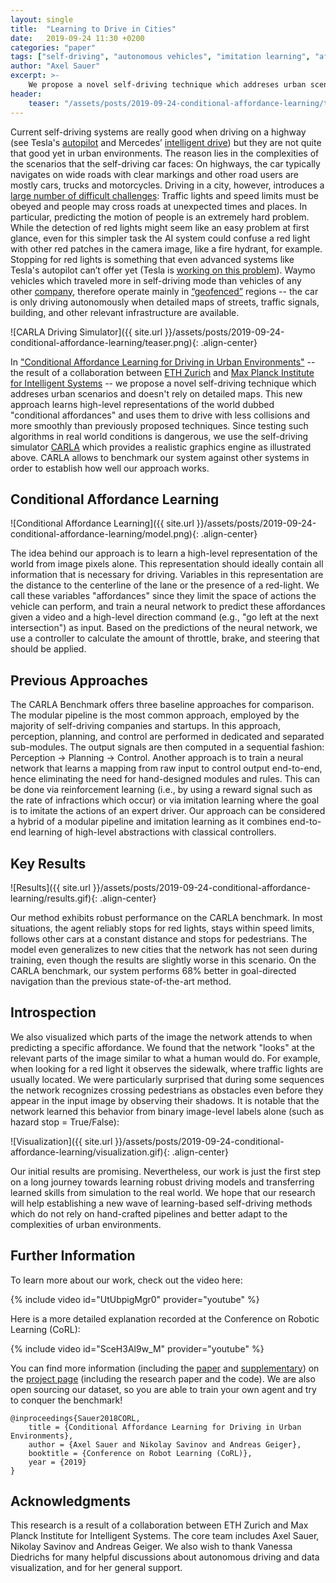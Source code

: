 ```yaml
---
layout: single
title:  "Learning to Drive in Cities"
date:   2019-09-24 11:30 +0200
categories: "paper"
tags: ["self-driving", "autonomous vehicles", "imitation learning", "affordances"]
author: "Axel Sauer"
excerpt: >-
    We propose a novel self-driving technique which addreses urban scenarios and doesn't rely on detailed maps. This new approach learns high-level representations of the world dubbed "conditional affordances" and uses them to drive with less collisions and more smoothly than previously proposed techniques. 
header:
    teaser: "/assets/posts/2019-09-24-conditional-affordance-learning/teaser.png"
---
```


Current self-driving systems are really good when driving on a highway (see Tesla's [autopilot](https://www.tesla.com/autopilot) and Mercedes’ [intelligent drive](https://media.daimler.com/marsMediaSite/en/instance/ko/Intelligent-Drive-Next-generation-driving-assistance-systems.xhtml?oid=15906070)) but they are not quite that good yet in urban environments. The reason lies in the complexities of the scenarios that the self-driving car faces: On highways, the car typically navigates on wide roads with clear markings and other road users are mostly cars, trucks and motorcycles. Driving in a city, however, introduces a [large number of difficult challenges](http://www.lookingatpeople.com/intsys99.pdf): Traffic lights and speed limits must be obeyed and people may cross roads at unexpected times and places. In particular, predicting the motion of people is an extremely hard problem. While the detection of red lights might seem like an easy problem at first glance, even for this simpler task the AI system could confuse a red light with other red patches in the camera image, like a fire hydrant, for example. Stopping for red lights is something that even advanced systems like Tesla's autopilot can’t offer yet (Tesla is [working on this problem](https://electrek.co/2019/03/28/tesla-autopilot-stopping-red-light/)). Waymo vehicles which traveled more in self-driving mode than vehicles of any other [company](https://www.nextbigfuture.com/2018/03/uber-self-driving-system-was-still-400-times-worse-waymo-in-2018-on-key-distance-intervention-metric.html), therefore operate mainly in [“geofenced”](https://eu.azcentral.com/story/money/business/tech/2018/12/05/phoenix-waymo-vans-how-self-driving-cars-operate-roads/2082664002/) regions -- the car is only driving autonomously when detailed maps of streets, traffic signals, building, and other relevant infrastructure are available.

![CARLA Driving Simulator]({{ site.url }}/assets/posts/2019-09-24-conditional-affordance-learning/teaser.png){: .align-center}

In ["Conditional Affordance Learning for Driving in Urban Environments"](https://arxiv.org/abs/1806.06498) -- the result of a collaboration between [ETH Zurich](https://ethz.ch/en.html) and [Max Planck Institute for Intelligent Systems](https://www.is.mpg.de/) -- we propose a novel self-driving technique which addreses urban scenarios and doesn't rely on detailed maps. This new approach learns high-level representations of the world dubbed "conditional affordances" and uses them to drive with less collisions and more smoothly than previously proposed techniques. Since testing such algorithms in real world conditions is dangerous, we use the self-driving simulator [CARLA](http://carla.org/) which provides a realistic graphics engine as illustrated above. CARLA allows to benchmark our system against other systems in order to establish how well our approach works. 

## Conditional Affordance Learning

![Conditional Affordance Learning]({{ site.url }}/assets/posts/2019-09-24-conditional-affordance-learning/model.png){: .align-center}

The idea behind our approach is to learn a high-level representation of the world from image pixels alone. This representation should ideally contain all information that is necessary for driving. Variables in this representation are the distance to the centerline of the lane or the presence of a red-light. We call these variables "affordances" since they limit the space of actions the vehicle can perform, and train a neural network to predict these affordances given a video and a high-level direction command (e.g., "go left at the next intersection") as input. Based on the predictions of the neural network, we use a controller to calculate the amount of throttle, brake, and steering that should be applied.

## Previous Approaches

The CARLA Benchmark offers three baseline approaches for comparison. The modular pipeline is the most common approach, employed by the majority of self-driving companies and startups. In this approach, perception, planning, and control are performed in dedicated and separated sub-modules. The output signals are then computed in a sequential fashion: Perception → Planning → Control. Another approach is to train a neural network that learns a mapping from raw input to control output end-to-end, hence eliminating the need for hand-designed modules and rules. This can be done via reinforcement learning (i.e., by using a reward signal such as the rate of infractions which occur) or via imitation learning where the goal is to imitate the actions of an expert driver. Our approach can be considered a hybrid of a modular pipeline and imitation learning as it combines end-to-end learning of high-level abstractions with classical controllers.

## Key Results

![Results]({{ site.url }}/assets/posts/2019-09-24-conditional-affordance-learning/results.gif){: .align-center}

Our method exhibits robust performance on the CARLA benchmark. In most situations, the agent reliably stops for red lights, stays within speed limits, follows other cars at a constant distance and stops for pedestrians. The model even generalizes to new cities that the network has not seen during training, even though the results are slightly worse in this scenario. On the CARLA benchmark, our system performs 68% better in goal-directed navigation than the previous state-of-the-art method.

## Introspection

We also visualized which parts of the image the network attends to when predicting a specific affordance. We found that the network "looks" at the relevant parts of the image similar to what a human would do. For example, when looking for a red light it observes the sidewalk, where traffic lights are usually located. We were particularly surprised that during some sequences the network recognizes crossing pedestrians as obstacles even before they appear in the input image by observing their shadows. It is notable that the network learned this behavior from binary image-level labels alone (such as hazard stop = True/False):

![Visualization]({{ site.url }}/assets/posts/2019-09-24-conditional-affordance-learning/visualization.gif){: .align-center}

Our initial results are promising. Nevertheless, our work is just the first step on a long journey towards learning robust driving models and transferring learned skills from simulation to the real world. We hope that our research will help establishing a new wave of learning-based self-driving methods which do not rely on hand-crafted pipelines and better adapt to the complexities of urban environments.

## Further Information

To learn more about our work, check out the video here:

{% include video id="UtUbpigMgr0" provider="youtube" %}

Here is a more detailed explanation recorded at the Conference on Robotic Learning (CoRL):

{% include video id="SceH3Al9w_M" provider="youtube" %}

You can find more information (including the [paper](http://www.cvlibs.net/publications/Sauer2018CORL.pdf) and [supplementary](http://www.cvlibs.net/publications/Sauer2018CORL_supplementary.pdf)) on the [project page](https://sites.google.com/view/cal-for-driving/) (including the research paper and the code). We are also open sourcing our dataset, so you are able to train your own agent and try to conquer the benchmark!

    @inproceedings{Sauer2018CORL,
        title = {Conditional Affordance Learning for Driving in Urban Environments},
        author = {Axel Sauer and Nikolay Savinov and Andreas Geiger},
        booktitle = {Conference on Robot Learning (CoRL)},
        year = {2019}
    }

## Acknowledgments

This research is a result of a collaboration between ETH Zurich and Max Planck Institute for Intelligent Systems. The core team includes Axel Sauer, Nikolay Savinov and Andreas Geiger. We also wish to thank Vanessa Diedrichs for many helpful discussions about autonomous driving and data visualization, and for her general support.
